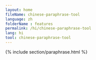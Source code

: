```yaml
---
layout: home
fileName: chinese-paraphrase-tool
language: zh
folderName : features
permalink: /hi/chinese-paraphrase-tool
lang: hi
tool: chinese-paraphrase-tool
---
```

{% include section/paraphrase.html %}